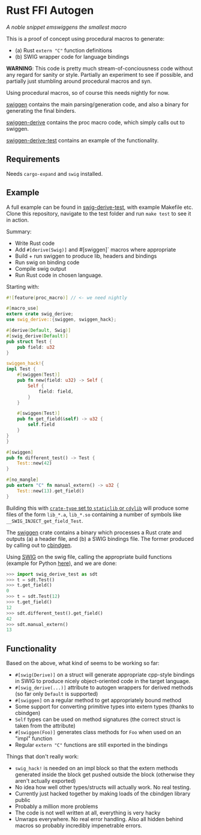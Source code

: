 Rust FFI Autogen
================

_A noble snippet emswiggens the smallest macro_

This is a proof of concept using procedural macros to generate:
 - (a) Rust `extern "C"` function definitions
 - (b) SWIG wrapper code for language bindings


**WARNING**: This code is pretty much stream-of-conciousness code without
any regard for sanity or style. Partially an experiment to see if possible,
and partially just stumbling around procedural macros and syn.

Using procedural macros, so of course this needs nightly for now.

[swiggen](swiggen/) contains the main parsing/generation code, and also a binary
for generating the final binders.

[swiggen-derive](swiggen-derive/) contains the proc macro code, which simply
calls out to swiggen.

[swiggen-derive-test](swiggen-derive-test/) contains an example of the
functionality.

## Requirements

Needs `cargo-expand` and `swig` installed.

## Example

A full example can be found in [swig-derive-test](swig-derive-test/), with
example Makefile etc. Clone this repository, navigate to the test folder
and run `make test` to see it in action.

Summary:

 - Write Rust code
 - Add `#[derive(Swig)]` and #[swiggen]` macros where appropriate
 - Build + run swiggen to produce lib, headers and bindings
 - Run swig on binding code
 - Compile swig output
 - Run Rust code in chosen language.

Starting with:

```rust
#![feature(proc_macro)] // <- we need nightly

#[macro_use]
extern crate swig_derive;
use swig_derive::{swiggen, swiggen_hack};

#[derive(Default, Swig)]
#[swig_derive(Default)]
pub struct Test {
    pub field: u32
}

swiggen_hack!{
impl Test {
    #[swiggen(Test)]
    pub fn new(field: u32) -> Self {
        Self {
            field: field,
        }
    }

    #[swiggen(Test)]
    pub fn get_field(&self) -> u32 {
        self.field
    }
}
}

#[swiggen]
pub fn different_test() -> Test {
    Test::new(42)
}

#[no_mangle]
pub extern "C" fn manual_extern() -> u32 {
    Test::new(13).get_field()
}

```

Building this with [`crate-type` set to `staticlib` or `cdylib`](https://doc.rust-lang.org/reference/linkage.html)
 will produce some files of the form `lib_*.a`, `lib_*.so` containing a number of symbols like
`__SWIG_INJECT_get_field_Test`.

The [swiggen](swiggen/) crate contains a binary which processes a Rust crate
and outputs (a) a header file, and (b) a SWIG bindings file.
The former produced by calling out to [cbindgen](https://github.com/eqrion/cbindgen).

Using [SWIG](www.swig.org/) on the swig file, calling the appropriate
build functions (example for Python [here](swig-derive-test/Makefile)), and
we are done:

```py
>>> import swig_derive_test as sdt
>>> t = sdt.Test()
>>> t.get_field()
0
>>> t = sdt.Test(12)
>>> t.get_field()
12
>>> sdt.different_test().get_field()
42
>>> sdt.manual_extern()
13
```

## Functionality

Based on the above, what kind of seems to be working so far:

 - `#[swig(Derive)]` on a struct will generate appropriate cpp-style bindings
   in SWIG to produce nicely object-oriented code in the target language.
 - `#[swig_derive(...)]` attribute to autogen wrappers for derived methods (so far only `Default` is supported)
 - `#[swiggen]` on a regular method to get appropriately bound method
 - Some support for converting primitive types into extern types (thanks to cbindgen)
 - `Self` types can be used on method signatures (the correct struct is taken from the attribute)
 - `#[swiggen(Foo)]` generates class methods for `Foo` when used on an "impl" function
 - Regular `extern "C"` functions are still exported in the bindings

Things that don't really work:

 - `swig_hack!` is needed on an impl block so that the extern methods generated
    inside the block get pushed outside the block (otherwise they aren't actually exported)
 - No idea how well other types/structs will actually work. No real testing.
 - Currently just hacked together by making loads of the cbindgen library public
 - Probably a million more problems
 - The code is not well written at all, everything is very hacky
 - Unwraps everywhere. No real error handling. Also all hidden behind macros
   so probably incredibly impenetrable errors.
